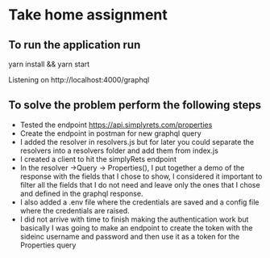 # Take home assignment
## To run the application run
yarn install && yarn start

Listening on http://localhost:4000/graphql

## To solve the problem perform the following steps

- Tested the endpoint https://api.simplyrets.com/properties
- Create the endpoint in postman for new graphql query
- I added the resolver in resolvers.js but for later you could separate the resolvers into a resolvers folder and add them from index.js
- I created a client to hit the simplyRets endpoint
- In the resolver ->Query -> Properties(), I put together a demo of the response with the fields that I chose to show, I considered it important to filter all the fields that I do not need and leave only the ones that I chose and defined in the graphql response.
- I also added a .env file where the credentials are saved and a config file where the credentials are raised.
- I did not arrive with time to finish making the authentication work but basically I was going to make an endpoint to create the token with the sideinc username and password and then use it as a token for the Properties query
